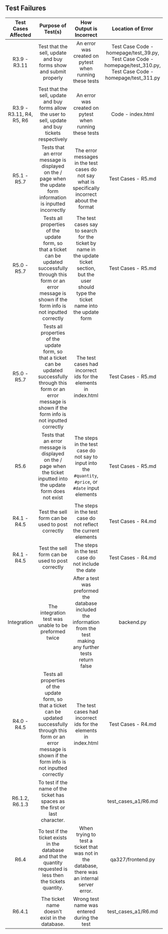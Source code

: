 ## Test Failures

| Test Cases Affected | Purpose of Test(s) | How Output is Incorrect | Location of Error | Error | Fix |
|:-------------------:|:------------------:|:-----------------------:|:-----------------:|:-----:|:---:|
| R3.9 - R3.11 | Test that the sell, update and buy forms show and submit properly | An error was created on pytest when running these tests | Test Case Code - homepage/test_39.py, Test Case Code - homepage/test_310.py, Test Case Code - homepage/test_311.py | The inputs typed into the `#quantity` and `#price` elements must be strings | Added `str()` around the `#quantity` and `#price` input values |
| R3.9 - R3.11, R4, R5, R6 | Test that the sell, update and buy forms allow the user to sell, update and buy tickets respectively | An error was created on pytest when running these tests | Code - index.html | The `#quantity` and `#price` elements which the type of number | Remove the type from both of these elements |
| R5.1 - R5.7 | Tests that an error message is displayed on the / page when the update form information is inputted incorrectly | The error messages in the test cases do not say what is specifically incorrect about the format | Test Cases - R5.md | The error messages should include a more specific description after saying the {} format is incorrect | In the error messages, after {} format is incorrect, add a more specific description of the error |
| R5.0 - R5.7 | Tests all properties of the update form, so that a ticket can be updated successfully through this form or an error message is shown if the form info is not inputted correctly | The test cases say to search for the ticket by name in the update ticket section, but the user should type the ticket name into the update form | Test Cases - R5.md | The test cases say to search for the ticket by name in the update ticket section | Remove the line "search for test_ticket by name in the update ticket section" | 
| R5.0 - R5.7 | Tests all properties of the update form, so that a ticket can be updated successfully through this form or an error message is shown if the form info is not inputted correctly | The test cases had incorrect ids for the elements in index.html | Test Cases - R5.md | The ids used in the test cases are `#update_name`, `#update_quantity`, `#update_price`, `#update_date`, `#update_submit`, `#update_message` | Changed the ids to `#name`, `#quantity`, `#price`, `#date`, `input[type="submit"]`, `#message` respectively |
| R5.6 | Tests that an error message is displayed on the / page when the ticket inputted into the update form does not exist | The steps in the test case do not say to input into the `#quantity`, `#price`, or `#date` input elements | Test Cases - R5.md | There should be an input in the `#quantity`, `#price`, and `#date` input elements | Add steps to input test_ticket's information into the `#quantity`, `#price`, and `#date` input elements |
| R4.1 - R4.5 | Test the sell form can be used to post correctly | The steps in the test case do not reflect the current elements | Test Cases - R4.md | The `#name` `#quanity`, and `#price` were misnamed | Documantation updated to reflect the proper tests |
| R4.1 - R4.5 | Test the sell form can be used to post correctly | The steps in the test case do not include the date | Test Cases - R4.md | The `#date` is not refrenced | Documantation updated to reflect tests includeing a sample `#date` in the self.type |
| Integration | The integration test was unable to be preformed twice | After a test was preformed the database included the information from the test making any further tests return false | backend.py | A function was added to backend.py which can delete a user or a ticket for testing purposes | The `integration\test_signup_post.py` test, tests the accuracy of this function |
| R4.0 - R4.5 | Tests all properties of the update form, so that a ticket can be updated successfully through this form or an error message is shown if the form info is not inputted correctly | The test cases had incorrect ids for the elements in index.html | Test Cases - R4.md | The ids used in the test cases are `#sell_name`, `#sell_quantity`, `#sell_price`, `#sell_date`, `#sell_submit`, `#sell_message` | Changed the ids to `#name`, `#quantity`, `#price`, `#date`, `input[type="submit"]`, `#message` respectively |
|  R6.1.2, R6.1.3 | To test if the name of the ticket has spaces as the first or last character. | | test_cases_a1/R6.md | Specification of the first and last character not being spaces was written incorrectly | Split R6.1.2 into R6.1.2 and R6.1.3 that test if the first character of the ticket name is a space and the last character of the ticket name is a space. |
| R6.4 | To test if the ticket exists in the database and that the quantity requested is less then the tickets quantity. | When trying to test a ticket that was not in the database, there was an internal server error. | qa327/frontend.py | There are references to the ticket's quantity, but the ticket might not exist in the database leading to a internal server error. | Created a if statemnet before any refenece to the tickets quantity to check if the ticket exists in the database. | 
| R6.4.1 | The ticket name doesn't exist in the database. | Wrong test name was entered during the test | test_cases_a1/R6.md | Specificatin R6.4.1 has the entered name as test_ticket's name | Changed the entered name to "fake_ticket" |
